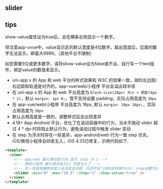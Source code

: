 ## slider

<!-- UTSCOMJSON.slider.description -->

<!-- UTSCOMJSON.slider.compatibility -->

<!-- UTSCOMJSON.slider.attribute -->

<!-- UTSCOMJSON.slider.event -->

<!-- UTSCOMJSON.slider.component_type-->

## tips
show-value属性设为true后，会在横条右侧显示一个数字。

但注意app-uvue中，value显示区的默认宽度是4位数字。超出宽度后，后面的数字无法显示。即最大9999。（其他平台不限制）

如您需要5位或更多数字，请将show-value设为false或不设，自行写一个text组件，绑定value的数值来显示。

- uni-app x 的 App 和 web 平台的样式效果和 W3C 的效果一致，球的左边距/右边距和轨道是对齐的，app-vue/web/小程序 平台会溢出球半径
- 在 uni-app x 的 App 和 web 平台高度为 `block-size(28px) 大小 + 阴影(4px * 2)`，默认 `margin: 1px 0;`，暂不支持设置 padding，实际占用高度为 `38px`
- 在 app-vue/web/小程序 平台高度为 18px, 默认 `margin: 10px 18px;`，实际占用高度为 `38px`
- 默认占用高度是一致的，调整样式后会出现差异
- 4.18+ App-Android 平台，优化了在滚动容器中的行为，当水平拖动 slider 超过 4 * dpi 时将阻止默认行为，避免滚动过程中触发 slider 变动
- 在 step 为浮点时存在一些差异，app-android/web 行为一致 step 优先，iOS/微信小程序会四舍五入，iOS 4.33已修复，示例代码如下:
```html
<template>
  <view>
    <!-- app/web 最大滑动值为10 因为 step 为 1 -->
    <!-- 微信小程序 最大滑动值为11 四舍五入了 -->
    <!-- 在一些音频播放进度上会涉及此问题，将总时长*1000在转换为int，step设置为10，适用于小于1秒的音频文件无法看到进度的问题 -->
    <slider :min="0" :max="10.5" :step="1" :show-value="true" />
  </view>
</template>
```


<!-- UTSCOMJSON.slider.children -->

<!-- UTSCOMJSON.slider.example -->

<!-- UTSCOMJSON.slider.reference -->
